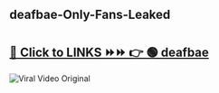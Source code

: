 
 ## deafbae-Only-Fans-Leaked

# <h2><a href="https://clipsfans.com/deafbae&ref=git">🔗 Click to LINKS ⏩⏩ 👉 🟢 deafbae </a></h2>

<a href="https://clipsfans.com/deafbae&ref=git" rel="nofollow" data-target="animated-image.originalLink"><img src="https://i.ibb.co.com/xMMVF88/686577567.gif" alt="Viral Video Original" style="max-width: 100%; display: inline-block;" data-target="animated-image.originalImage"></a>
